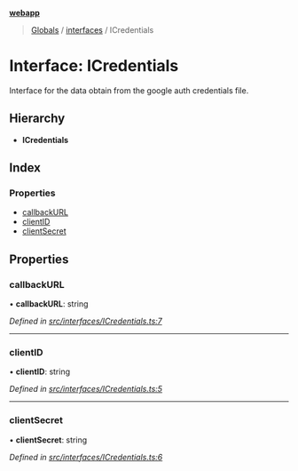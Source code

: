 **[webapp](../README.md)**

> [Globals](../globals.md) / [interfaces](../modules/interfaces.md) / ICredentials

# Interface: ICredentials

Interface for the data obtain from the google auth credentials file.

## Hierarchy

* **ICredentials**

## Index

### Properties

* [callbackURL](interfaces.icredentials.md#callbackurl)
* [clientID](interfaces.icredentials.md#clientid)
* [clientSecret](interfaces.icredentials.md#clientsecret)

## Properties

### callbackURL

•  **callbackURL**: string

*Defined in [src/interfaces/ICredentials.ts:7](https://github.com/BESTUPC/voting-web-app/blob/3f5c425/src/interfaces/ICredentials.ts#L7)*

___

### clientID

•  **clientID**: string

*Defined in [src/interfaces/ICredentials.ts:5](https://github.com/BESTUPC/voting-web-app/blob/3f5c425/src/interfaces/ICredentials.ts#L5)*

___

### clientSecret

•  **clientSecret**: string

*Defined in [src/interfaces/ICredentials.ts:6](https://github.com/BESTUPC/voting-web-app/blob/3f5c425/src/interfaces/ICredentials.ts#L6)*

